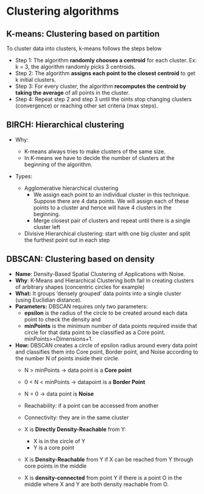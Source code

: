 # Clustering algorithms


## K-means: Clustering based on partition

To cluster data into  clusters, k-means follows the steps below

- Step 1: The algorithm **randomly chooses a centroid** for each cluster. Ex: k = 3, the algorithm randomly picks 3 centroids.
- Step 2: The algorithm **assigns each point to the closest centroid** to get k initial clusters.
- Step 3: For every cluster, the algorithm **recomputes the centroid by taking the average** of all points in the cluster. 
- Step 4: Repeat step 2 and step 3 until the oints stop changing clusters (convergence) or reaching other set criteria (max steps).

## BIRCH: Hierarchical clustering

- Why: 
    - K-means always tries to make clusters of the same size.
    - In K-means we have to decide the number of clusters at the beginning of the algorithm.

- Types:
    - Agglomerative hierarchical clustering
        - We assign each point to an individual cluster in this technique. Suppose there are 4 data points. We will assign each of these points to a cluster and hence will have 4 clusters in the beginning.
        - Merge closest pair of clusters and repeat until there is a single cluster left
    - Divisive Hierarchical clustering: start with one big cluster and split the furthest point out in each step

## DBSCAN: Clustering based on density

- **Name**: Density-Based Spatial Clustering of Applications with Noise.
- **Why**: K-Means and Hierarchical Clustering both fail in creating clusters of arbitrary shapes (concentric circles for example)
- **What:** It groups ‘densely grouped’ data points into a single cluster (using Euclidian distance).
- **Parameters:** DBSCAN requires only two parameters: 
    - **epsilon** is the radius of the circle to be created around each data point to check the density and 
    - **minPoints** is the minimum number of data points required inside that circle for that data point to be classified as a Core point. minPoints>=Dimensions+1.
- **How:** DBSCAN creates a circle of epsilon radius around every data point and classifies them into Core point, Border point, and Noise according to the number N of points inside their circle. 
    - N > minPoints -> data point is a **Core point** 
    - 0 < N < minPoints -> datapoint is a  **Border Point**
    - N = 0 -> data point is **Noise**

    - Reachability: if a point can be accessed from another
    - Connectivity: they are in the same cluster
    - X is **Directly Density-Reachable** from Y:
        - X is in the circle of Y
        - Y is a core point
    - X is **Density-Reachable** from Y if X can be reached from Y through core points in the middle
    - X is **density-connected** from point Y if there is a point O in the middle where X and Y are both density reachable from O.